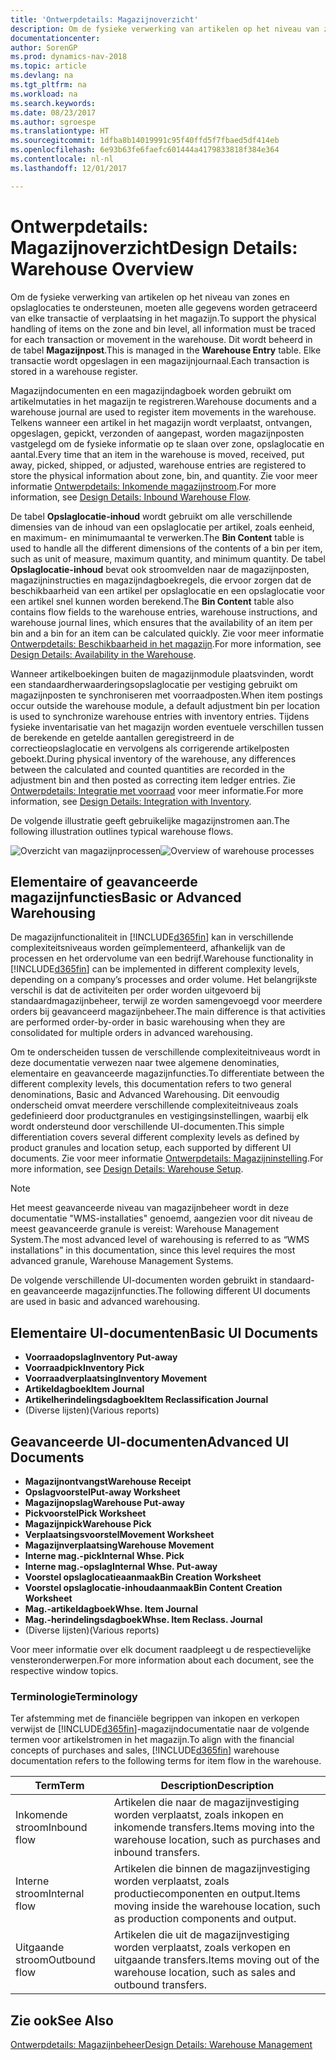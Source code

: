 ```yaml
---
title: 'Ontwerpdetails: Magazijnoverzicht'
description: Om de fysieke verwerking van artikelen op het niveau van zones en opslaglocaties te ondersteunen, moeten alle gegevens worden getraceerd van elke transactie of verplaatsing in het magazijn. Dit wordt beheerd in de tabel **Magazijnpost**. Elke transactie wordt opgeslagen in een magazijnjournaal.
documentationcenter: 
author: SorenGP
ms.prod: dynamics-nav-2018
ms.topic: article
ms.devlang: na
ms.tgt_pltfrm: na
ms.workload: na
ms.search.keywords: 
ms.date: 08/23/2017
ms.author: sgroespe
ms.translationtype: HT
ms.sourcegitcommit: 1dfba8b14019991c95f40ffd5f7fbaed5df414eb
ms.openlocfilehash: 6e93b63fe6faefc601444a4179833818f384e364
ms.contentlocale: nl-nl
ms.lasthandoff: 12/01/2017

---
```

# <a name="design-details-warehouse-overview"></a><span data-ttu-id="46f4d-105">Ontwerpdetails: Magazijnoverzicht</span><span class="sxs-lookup"><span data-stu-id="46f4d-105">Design Details: Warehouse Overview</span></span>
<span data-ttu-id="46f4d-106">Om de fysieke verwerking van artikelen op het niveau van zones en opslaglocaties te ondersteunen, moeten alle gegevens worden getraceerd van elke transactie of verplaatsing in het magazijn.</span><span class="sxs-lookup"><span data-stu-id="46f4d-106">To support the physical handling of items on the zone and bin level, all information must be traced for each transaction or movement in the warehouse.</span></span> <span data-ttu-id="46f4d-107">Dit wordt beheerd in de tabel **Magazijnpost**.</span><span class="sxs-lookup"><span data-stu-id="46f4d-107">This is managed in the **Warehouse Entry** table.</span></span> <span data-ttu-id="46f4d-108">Elke transactie wordt opgeslagen in een magazijnjournaal.</span><span class="sxs-lookup"><span data-stu-id="46f4d-108">Each transaction is stored in a warehouse register.</span></span>  

<span data-ttu-id="46f4d-109">Magazijndocumenten en een magazijndagboek worden gebruikt om artikelmutaties in het magazijn te registreren.</span><span class="sxs-lookup"><span data-stu-id="46f4d-109">Warehouse documents and a warehouse journal are used to register item movements in the warehouse.</span></span> <span data-ttu-id="46f4d-110">Telkens wanneer een artikel in het magazijn wordt verplaatst, ontvangen, opgeslagen, gepickt, verzonden of aangepast, worden magazijnposten vastgelegd om de fysieke informatie op te slaan over zone, opslaglocatie en aantal.</span><span class="sxs-lookup"><span data-stu-id="46f4d-110">Every time that an item in the warehouse is moved, received, put away, picked, shipped, or adjusted, warehouse entries are registered to store the physical information about zone, bin, and quantity.</span></span> <span data-ttu-id="46f4d-111">Zie voor meer informatie [Ontwerpdetails: Inkomende magazijnstroom](design-details-outbound-warehouse-flow.md).</span><span class="sxs-lookup"><span data-stu-id="46f4d-111">For more information, see [Design Details: Inbound Warehouse Flow](design-details-outbound-warehouse-flow.md).</span></span>  

<span data-ttu-id="46f4d-112">De tabel **Opslaglocatie-inhoud** wordt gebruikt om alle verschillende dimensies van de inhoud van een opslaglocatie per artikel, zoals eenheid, en maximum- en minimumaantal te verwerken.</span><span class="sxs-lookup"><span data-stu-id="46f4d-112">The **Bin Content** table is used to handle all the different dimensions of the contents of a bin per item, such as unit of measure, maximum quantity, and minimum quantity.</span></span> <span data-ttu-id="46f4d-113">De tabel **Opslaglocatie-inhoud** bevat ook stroomvelden naar de magazijnposten, magazijninstructies en magazijndagboekregels, die ervoor zorgen dat de beschikbaarheid van een artikel per opslaglocatie en een opslaglocatie voor een artikel snel kunnen worden berekend.</span><span class="sxs-lookup"><span data-stu-id="46f4d-113">The **Bin Content** table also contains flow fields to the warehouse entries, warehouse instructions, and warehouse journal lines, which ensures that the availability of an item per bin and a bin for an item can be calculated quickly.</span></span> <span data-ttu-id="46f4d-114">Zie voor meer informatie [Ontwerpdetails: Beschikbaarheid in het magazijn](design-details-availability-in-the-warehouse.md).</span><span class="sxs-lookup"><span data-stu-id="46f4d-114">For more information, see [Design Details: Availability in the Warehouse](design-details-availability-in-the-warehouse.md).</span></span>  

<span data-ttu-id="46f4d-115">Wanneer artikelboekingen buiten de magazijnmodule plaatsvinden, wordt een standaardherwaarderingsopslaglocatie per vestiging gebruikt om magazijnposten te synchroniseren met voorraadposten.</span><span class="sxs-lookup"><span data-stu-id="46f4d-115">When item postings occur outside the warehouse module, a default adjustment bin per location is used to synchronize warehouse entries with inventory entries.</span></span> <span data-ttu-id="46f4d-116">Tijdens fysieke inventarisatie van het magazijn worden eventuele verschillen tussen de berekende en getelde aantallen geregistreerd in de correctieopslaglocatie en vervolgens als corrigerende artikelposten geboekt.</span><span class="sxs-lookup"><span data-stu-id="46f4d-116">During physical inventory of the warehouse, any differences between the calculated and counted quantities are recorded in the adjustment bin and then posted as correcting item ledger entries.</span></span> <span data-ttu-id="46f4d-117">Zie [Ontwerpdetails: Integratie met voorraad](design-details-integration-with-inventory.md) voor meer informatie.</span><span class="sxs-lookup"><span data-stu-id="46f4d-117">For more information, see [Design Details: Integration with Inventory](design-details-integration-with-inventory.md).</span></span>  

<span data-ttu-id="46f4d-118">De volgende illustratie geeft gebruikelijke magazijnstromen aan.</span><span class="sxs-lookup"><span data-stu-id="46f4d-118">The following illustration outlines typical warehouse flows.</span></span>  

<span data-ttu-id="46f4d-119">![Overzicht van magazijnprocessen](media/design_details_warehouse_management_overview.png "design_details_warehouse_management_overview")</span><span class="sxs-lookup"><span data-stu-id="46f4d-119">![Overview of warehouse processes](media/design_details_warehouse_management_overview.png "design_details_warehouse_management_overview")</span></span>  

## <a name="basic-or-advanced-warehousing"></a><span data-ttu-id="46f4d-120">Elementaire of geavanceerde magazijnfuncties</span><span class="sxs-lookup"><span data-stu-id="46f4d-120">Basic or Advanced Warehousing</span></span>  
<span data-ttu-id="46f4d-121">De magazijnfunctionaliteit in [!INCLUDE[d365fin](includes/d365fin_md.md)] kan in verschillende complexiteitsniveaus worden geïmplementeerd, afhankelijk van de processen en het ordervolume van een bedrijf.</span><span class="sxs-lookup"><span data-stu-id="46f4d-121">Warehouse functionality in [!INCLUDE[d365fin](includes/d365fin_md.md)] can be implemented in different complexity levels, depending on a company’s processes and order volume.</span></span> <span data-ttu-id="46f4d-122">Het belangrijkste verschil is dat de activiteiten per order worden uitgevoerd bij standaardmagazijnbeheer, terwijl ze worden samengevoegd voor meerdere orders bij geavanceerd magazijnbeheer.</span><span class="sxs-lookup"><span data-stu-id="46f4d-122">The main difference is that activities are performed order-by-order in basic warehousing when they are consolidated for multiple orders in advanced warehousing.</span></span>  

 <span data-ttu-id="46f4d-123">Om te onderscheiden tussen de verschillende complexiteitniveaus wordt in deze documentatie verwezen naar twee algemene denominaties, elementaire en geavanceerde magazijnfuncties.</span><span class="sxs-lookup"><span data-stu-id="46f4d-123">To differentiate between the different complexity levels, this documentation refers to two general denominations, Basic and Advanced Warehousing.</span></span> <span data-ttu-id="46f4d-124">Dit eenvoudig onderscheid omvat meerdere verschillende complexiteitniveaus zoals gedefinieerd door productgranules en vestigingsinstellingen, waarbij elk wordt ondersteund door verschillende UI-documenten.</span><span class="sxs-lookup"><span data-stu-id="46f4d-124">This simple differentiation covers several different complexity levels as defined by product granules and location setup, each supported by different UI documents.</span></span> <span data-ttu-id="46f4d-125">Zie voor meer informatie [Ontwerpdetails: Magazijninstelling](design-details-warehouse-setup.md).</span><span class="sxs-lookup"><span data-stu-id="46f4d-125">For more information, see [Design Details: Warehouse Setup](design-details-warehouse-setup.md).</span></span>  

> [!NOTE]  
>  <span data-ttu-id="46f4d-126">Het meest geavanceerde niveau van magazijnbeheer wordt in deze documentatie "WMS-installaties" genoemd, aangezien voor dit niveau de meest geavanceerde granule is vereist: Warehouse Management System.</span><span class="sxs-lookup"><span data-stu-id="46f4d-126">The most advanced level of warehousing is referred to as “WMS installations” in this documentation, since this level requires the most advanced granule, Warehouse Management Systems.</span></span>  

 <span data-ttu-id="46f4d-127">De volgende verschillende UI-documenten worden gebruikt in standaard- en geavanceerde magazijnfuncties.</span><span class="sxs-lookup"><span data-stu-id="46f4d-127">The following different UI documents are used in basic and advanced warehousing.</span></span>  

## <a name="basic-ui-documents"></a><span data-ttu-id="46f4d-128">Elementaire UI-documenten</span><span class="sxs-lookup"><span data-stu-id="46f4d-128">Basic UI Documents</span></span>  

-   <span data-ttu-id="46f4d-129">**Voorraadopslag**</span><span class="sxs-lookup"><span data-stu-id="46f4d-129">**Inventory Put-away**</span></span>  
-   <span data-ttu-id="46f4d-130">**Voorraadpick**</span><span class="sxs-lookup"><span data-stu-id="46f4d-130">**Inventory Pick**</span></span>  
-   <span data-ttu-id="46f4d-131">**Voorraadverplaatsing**</span><span class="sxs-lookup"><span data-stu-id="46f4d-131">**Inventory Movement**</span></span>  
-   <span data-ttu-id="46f4d-132">**Artikeldagboek**</span><span class="sxs-lookup"><span data-stu-id="46f4d-132">**Item Journal**</span></span>  
-   <span data-ttu-id="46f4d-133">**Artikelherindelingsdagboek**</span><span class="sxs-lookup"><span data-stu-id="46f4d-133">**Item Reclassification Journal**</span></span>  
-   <span data-ttu-id="46f4d-134">(Diverse lijsten)</span><span class="sxs-lookup"><span data-stu-id="46f4d-134">(Various reports)</span></span>  

## <a name="advanced-ui-documents"></a><span data-ttu-id="46f4d-135">Geavanceerde UI-documenten</span><span class="sxs-lookup"><span data-stu-id="46f4d-135">Advanced UI Documents</span></span>  

-   <span data-ttu-id="46f4d-136">**Magazijnontvangst**</span><span class="sxs-lookup"><span data-stu-id="46f4d-136">**Warehouse Receipt**</span></span>  
-   <span data-ttu-id="46f4d-137">**Opslagvoorstel**</span><span class="sxs-lookup"><span data-stu-id="46f4d-137">**Put-away Worksheet**</span></span>  
-   <span data-ttu-id="46f4d-138">**Magazijnopslag**</span><span class="sxs-lookup"><span data-stu-id="46f4d-138">**Warehouse Put-away**</span></span>  
-   <span data-ttu-id="46f4d-139">**Pickvoorstel**</span><span class="sxs-lookup"><span data-stu-id="46f4d-139">**Pick Worksheet**</span></span>  
-   <span data-ttu-id="46f4d-140">**Magazijnpick**</span><span class="sxs-lookup"><span data-stu-id="46f4d-140">**Warehouse Pick**</span></span>  
-   <span data-ttu-id="46f4d-141">**Verplaatsingsvoorstel**</span><span class="sxs-lookup"><span data-stu-id="46f4d-141">**Movement Worksheet**</span></span>  
-   <span data-ttu-id="46f4d-142">**Magazijnverplaatsing**</span><span class="sxs-lookup"><span data-stu-id="46f4d-142">**Warehouse Movement**</span></span>  
-   <span data-ttu-id="46f4d-143">**Interne mag.-pick**</span><span class="sxs-lookup"><span data-stu-id="46f4d-143">**Internal Whse. Pick**</span></span>  
-   <span data-ttu-id="46f4d-144">**Interne mag.-opslag**</span><span class="sxs-lookup"><span data-stu-id="46f4d-144">**Internal Whse. Put-away**</span></span>  
-   <span data-ttu-id="46f4d-145">**Voorstel opslaglocatieaanmaak**</span><span class="sxs-lookup"><span data-stu-id="46f4d-145">**Bin Creation Worksheet**</span></span>  
-   <span data-ttu-id="46f4d-146">**Voorstel opslaglocatie-inhoudaanmaak**</span><span class="sxs-lookup"><span data-stu-id="46f4d-146">**Bin Content Creation Worksheet**</span></span>  
-   <span data-ttu-id="46f4d-147">**Mag.-artikeldagboek**</span><span class="sxs-lookup"><span data-stu-id="46f4d-147">**Whse. Item Journal**</span></span>  
-   <span data-ttu-id="46f4d-148">**Mag.-herindelingsdagboek**</span><span class="sxs-lookup"><span data-stu-id="46f4d-148">**Whse. Item Reclass. Journal**</span></span>  
-   <span data-ttu-id="46f4d-149">(Diverse lijsten)</span><span class="sxs-lookup"><span data-stu-id="46f4d-149">(Various reports)</span></span>  

<span data-ttu-id="46f4d-150">Voor meer informatie over elk document raadpleegt u de respectievelijke vensteronderwerpen.</span><span class="sxs-lookup"><span data-stu-id="46f4d-150">For more information about each document, see the respective window topics.</span></span>  

### <a name="terminology"></a><span data-ttu-id="46f4d-151">Terminologie</span><span class="sxs-lookup"><span data-stu-id="46f4d-151">Terminology</span></span>  
<span data-ttu-id="46f4d-152">Ter afstemming met de financiële begrippen van inkopen en verkopen verwijst de [!INCLUDE[d365fin](includes/d365fin_md.md)]-magazijndocumentatie naar de volgende termen voor artikelstromen in het magazijn.</span><span class="sxs-lookup"><span data-stu-id="46f4d-152">To align with the financial concepts of purchases and sales, [!INCLUDE[d365fin](includes/d365fin_md.md)] warehouse documentation refers to the following terms for item flow in the warehouse.</span></span>  

|<span data-ttu-id="46f4d-153">Term</span><span class="sxs-lookup"><span data-stu-id="46f4d-153">Term</span></span>|<span data-ttu-id="46f4d-154">Description</span><span class="sxs-lookup"><span data-stu-id="46f4d-154">Description</span></span>|  
|----------|---------------------------------------|  
|<span data-ttu-id="46f4d-155">Inkomende stroom</span><span class="sxs-lookup"><span data-stu-id="46f4d-155">Inbound flow</span></span>|<span data-ttu-id="46f4d-156">Artikelen die naar de magazijnvestiging worden verplaatst, zoals inkopen en inkomende transfers.</span><span class="sxs-lookup"><span data-stu-id="46f4d-156">Items moving into the warehouse location, such as purchases and inbound transfers.</span></span>|  
|<span data-ttu-id="46f4d-157">Interne stroom</span><span class="sxs-lookup"><span data-stu-id="46f4d-157">Internal flow</span></span>|<span data-ttu-id="46f4d-158">Artikelen die binnen de magazijnvestiging worden verplaatst, zoals productiecomponenten en output.</span><span class="sxs-lookup"><span data-stu-id="46f4d-158">Items moving inside the warehouse location, such as production components and output.</span></span>|  
|<span data-ttu-id="46f4d-159">Uitgaande stroom</span><span class="sxs-lookup"><span data-stu-id="46f4d-159">Outbound flow</span></span>|<span data-ttu-id="46f4d-160">Artikelen die uit de magazijnvestiging worden verplaatst, zoals verkopen en uitgaande transfers.</span><span class="sxs-lookup"><span data-stu-id="46f4d-160">Items moving out of the warehouse location, such as sales and outbound transfers.</span></span>|  

## <a name="see-also"></a><span data-ttu-id="46f4d-161">Zie ook</span><span class="sxs-lookup"><span data-stu-id="46f4d-161">See Also</span></span>  
 [<span data-ttu-id="46f4d-162">Ontwerpdetails: Magazijnbeheer</span><span class="sxs-lookup"><span data-stu-id="46f4d-162">Design Details: Warehouse Management</span></span>](design-details-warehouse-management.md)

